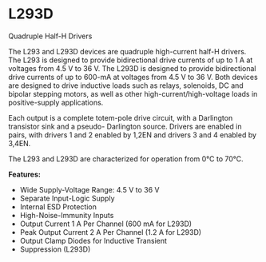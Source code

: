 # L293D
Quadruple Half-H Drivers

The L293 and L293D devices are quadruple high-current half-H drivers. The L293 is designed to provide bidirectional drive currents of up to 1 A at voltages from 4.5 V to 36 V. The L293D is designed to provide bidirectional drive currents of up to 600-mA at voltages from 4.5 V to 36 V. Both devices are designed to drive inductive loads such as relays, solenoids, DC and bipolar stepping motors, as well as other high-current/high-voltage loads in positive-supply applications.

Each output is a complete totem-pole drive circuit, with a Darlington transistor sink and a pseudo- Darlington source. Drivers are enabled in pairs, with drivers 1 and 2 enabled by 1,2EN and drivers 3 and 4 enabled by 3,4EN.

The L293 and L293D are characterized for operation from 0°C to 70°C.

<b>Features:</b>
 
- Wide Supply-Voltage Range: 4.5 V to 36 V
- Separate Input-Logic Supply
- Internal ESD Protection
- High-Noise-Immunity Inputs
- Output Current 1 A Per Channel (600 mA for L293D)
- Peak Output Current 2 A Per Channel (1.2 A for L293D)
- Output Clamp Diodes for Inductive Transient 
- Suppression (L293D)
